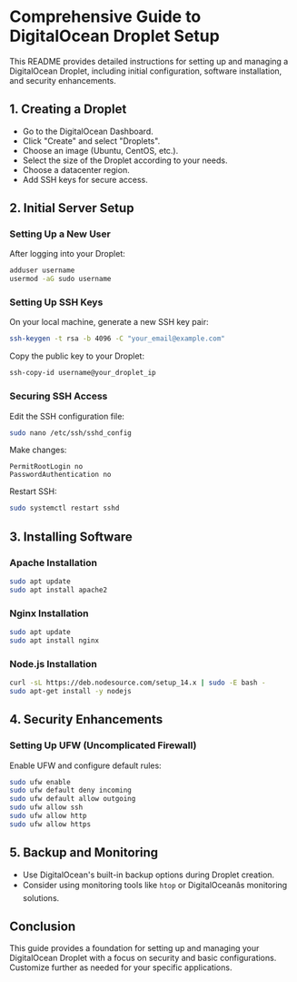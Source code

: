 # Comprehensive Guide to DigitalOcean Droplet Setup

This README provides detailed instructions for setting up and managing a DigitalOcean Droplet, including initial configuration, software installation, and security enhancements.

## 1. Creating a Droplet

- Go to the DigitalOcean Dashboard.
- Click "Create" and select "Droplets".
- Choose an image (Ubuntu, CentOS, etc.).
- Select the size of the Droplet according to your needs.
- Choose a datacenter region.
- Add SSH keys for secure access.

## 2. Initial Server Setup

### Setting Up a New User

After logging into your Droplet:

```bash
adduser username
usermod -aG sudo username
```

### Setting Up SSH Keys

On your local machine, generate a new SSH key pair:

```bash
ssh-keygen -t rsa -b 4096 -C "your_email@example.com"
```

Copy the public key to your Droplet:

```bash
ssh-copy-id username@your_droplet_ip
```

### Securing SSH Access

Edit the SSH configuration file:

```bash
sudo nano /etc/ssh/sshd_config
```

Make changes:

```
PermitRootLogin no
PasswordAuthentication no
```

Restart SSH:

```bash
sudo systemctl restart sshd
```

## 3. Installing Software

### Apache Installation

```bash
sudo apt update
sudo apt install apache2
```

### Nginx Installation

```bash
sudo apt update
sudo apt install nginx
```

### Node.js Installation

```bash
curl -sL https://deb.nodesource.com/setup_14.x | sudo -E bash -
sudo apt-get install -y nodejs
```

## 4. Security Enhancements

### Setting Up UFW (Uncomplicated Firewall)

Enable UFW and configure default rules:

```bash
sudo ufw enable
sudo ufw default deny incoming
sudo ufw default allow outgoing
sudo ufw allow ssh
sudo ufw allow http
sudo ufw allow https
```

## 5. Backup and Monitoring

- Use DigitalOcean's built-in backup options during Droplet creation.
- Consider using monitoring tools like `htop` or DigitalOceanâs monitoring solutions.

## Conclusion

This guide provides a foundation for setting up and managing your DigitalOcean Droplet with a focus on security and basic configurations. Customize further as needed for your specific applications.
